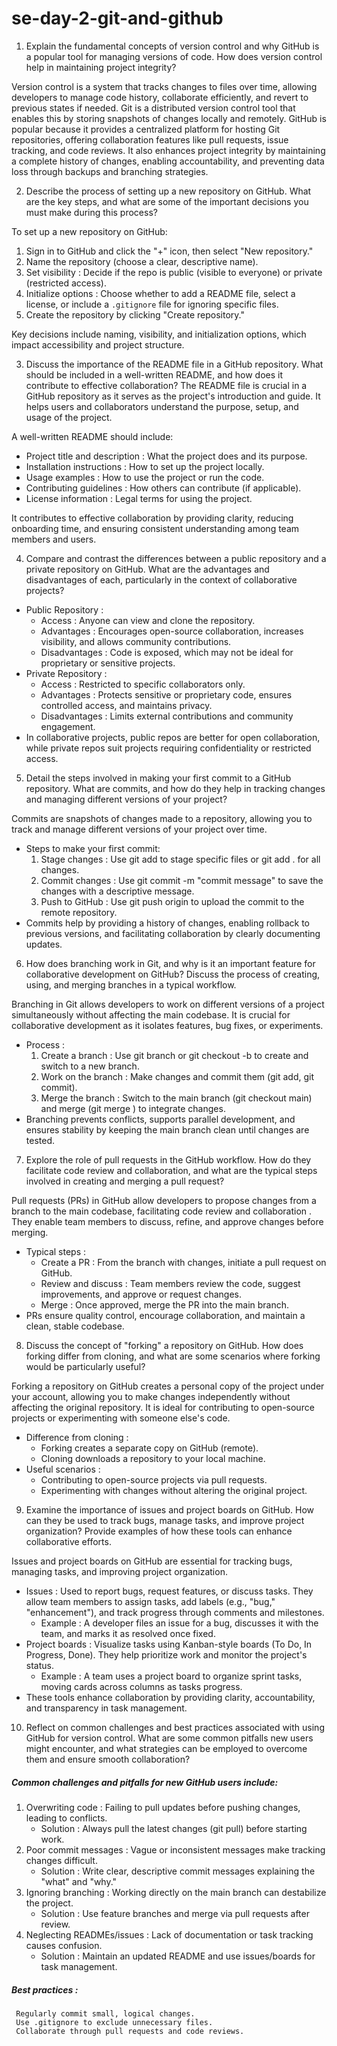 # se-day-2-git-and-github

1. Explain the fundamental concepts of version control and why GitHub is a popular tool for managing versions of code. How does version control help in maintaining project integrity?
 
Version control is a system that tracks changes to files over time, allowing developers to manage code history, collaborate efficiently, and revert to previous 
states if needed. Git is a distributed version 
control tool that enables this by storing snapshots of changes locally and remotely.
GitHub is popular because it provides a centralized platform for hosting Git repositories, offering collaboration features like pull requests, issue tracking, 
and code reviews. It also enhances project 
integrity by maintaining a complete history of changes, enabling accountability, and preventing data loss through backups and branching strategies.

		
  2. Describe the process of setting up a new repository on GitHub. What are the key steps, and what are some of the important decisions you must make during this process?

  To set up a new repository on GitHub:
 1. Sign in to GitHub and click the "+" icon, then select "New repository."
2. Name the repository (choose a clear, descriptive name).
3. Set visibility : Decide if the repo is public (visible to everyone) or private (restricted access).
4. Initialize options : Choose whether to add a README file, select a license, or include a `.gitignore` file for ignoring specific files.
5. Create the repository by clicking "Create repository."
   
Key decisions include naming, visibility, and initialization options, which impact accessibility and project structure.


3) Discuss the importance of the README file in a GitHub repository. What should be included in a well-written README, and how does it contribute to effective collaboration?
  The README file is crucial in a GitHub repository as it serves as the project's introduction and guide. It helps users and collaborators understand the purpose, setup, and usage of the project.
  
  A well-written README should include:
  - Project title and description : What the project does and its purpose.
- Installation instructions : How to set up the project locally.
- Usage examples : How to use the project or run the code.
 - Contributing guidelines : How others can contribute (if applicable).
 - License information : Legal terms for using the project.
   
It contributes to effective collaboration by providing clarity, reducing onboarding time, and ensuring consistent understanding among team members and users.


4) Compare and contrast the differences between a public repository and a private repository on GitHub. What are the advantages and disadvantages of each, particularly in the context of collaborative projects?

- Public Repository :
	- Access : Anyone can view and clone the repository.
  	- Advantages : Encourages open-source collaboration, increases visibility, and allows community contributions.
  	- Disadvantages : Code is exposed, which may not be ideal for proprietary or sensitive projects.
- Private Repository :
	- Access : Restricted to specific collaborators only.
	- Advantages : Protects sensitive or proprietary code, ensures controlled access, and maintains privacy.
	- Disadvantages : Limits external contributions and community engagement.
- In collaborative projects, public repos are better for open collaboration, while private repos suit projects requiring confidentiality or restricted access.


5) Detail the steps involved in making your first commit to a GitHub repository. What are commits, and how do they help in tracking changes and managing different versions of your project?

Commits are snapshots of changes made to a repository, allowing you to track and manage different versions of your project over time.
- Steps to make your first commit:
	1. Stage changes : Use git add <file> to stage specific files or git add . for all changes.
	2. Commit changes : Use git commit -m "commit message" to save the changes with a descriptive message.
	3. Push to GitHub : Use git push origin <branch> to upload the commit to the remote repository.
- Commits help by providing a history of changes, enabling rollback to previous versions, and facilitating collaboration by clearly documenting updates.


6) How does branching work in Git, and why is it an important feature for collaborative development on GitHub? Discuss the process of creating, using, and merging branches in a typical workflow.

Branching in Git allows developers to work on different versions of a project simultaneously without affecting the main codebase. It is crucial for collaborative development as it isolates features, bug fixes, or experiments.
- Process :
	1) Create a branch : Use git branch <branch-name> or git checkout -b <branch-name> to create and switch to a new branch.
	2) Work on the branch : Make changes and commit them (git add, git commit).
	3) Merge the branch : Switch to the main branch (git checkout main) and merge (git merge <branch-name>) to integrate changes.
- Branching prevents conflicts, supports parallel development, and ensures stability by keeping the main branch clean until changes are tested.


7) Explore the role of pull requests in the GitHub workflow. How do they facilitate code review and collaboration, and what are the typical steps involved in creating and merging a pull request?

Pull requests (PRs) in GitHub allow developers to propose changes from a branch to the main codebase, facilitating code review and collaboration . They enable team members to discuss, refine, and approve changes before merging.
- Typical steps :
	- Create a PR : From the branch with changes, initiate a pull request on GitHub.
	- Review and discuss : Team members review the code, suggest improvements, and approve or request changes.
	- Merge : Once approved, merge the PR into the main branch.
- PRs ensure quality control, encourage collaboration, and maintain a clean, stable codebase.


8) Discuss the concept of "forking" a repository on GitHub. How does forking differ from cloning, and what are some scenarios where forking would be particularly useful?

Forking a repository on GitHub creates a personal copy of the project under your account, allowing you to make changes independently without affecting the original repository. It is ideal for contributing to open-source projects or experimenting with someone else's code.
- Difference from cloning :
	- Forking creates a separate copy on GitHub (remote).
	- Cloning downloads a repository to your local machine.
- Useful scenarios :
	- Contributing to open-source projects via pull requests.
	- Experimenting with changes without altering the original project.


9) Examine the importance of issues and project boards on GitHub. How can they be used to track bugs, manage tasks, and improve project organization? Provide examples of how these tools can enhance collaborative efforts.

Issues and project boards on GitHub are essential for tracking bugs, managing tasks, and improving project organization.
- Issues : Used to report bugs, request features, or discuss tasks. They allow team members to assign tasks, add labels (e.g., "bug," "enhancement"), and track progress through comments and milestones.
	- Example : A developer files an issue for a bug, discusses it with the team, and marks it as resolved once fixed.
- Project boards : Visualize tasks using Kanban-style boards (To Do, In Progress, Done). They help prioritize work and monitor the project's status.
	- Example : A team uses a project board to organize sprint tasks, moving cards across columns as tasks progress.
- These tools enhance collaboration by providing clarity, accountability, and transparency in task management.


10) Reflect on common challenges and best practices associated with using GitHub for version control. What are some common pitfalls new users might encounter, and what strategies can be employed to overcome them and ensure smooth collaboration?

##### Common challenges and pitfalls for new GitHub users include:
1. Overwriting code : Failing to pull updates before pushing changes, leading to conflicts.
	- Solution : Always pull the latest changes (git pull) before starting work.
2. Poor commit messages : Vague or inconsistent messages make tracking changes difficult.
	- Solution : Write clear, descriptive commit messages explaining the "what" and "why."
3. Ignoring branching : Working directly on the main branch can destabilize the project.
	- Solution : Use feature branches and merge via pull requests after review.
4. Neglecting READMEs/issues : Lack of documentation or task tracking causes confusion.
	- Solution : Maintain an updated README and use issues/boards for task management.
##### Best practices :
	 Regularly commit small, logical changes.
	 Use .gitignore to exclude unnecessary files.
	 Collaborate through pull requests and code reviews.

